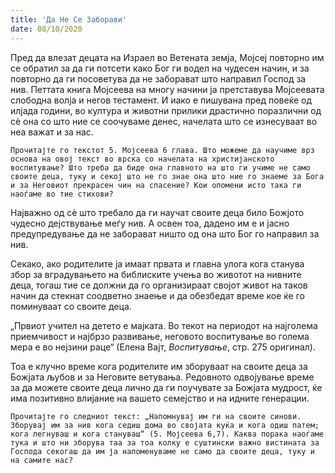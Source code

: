 ```yaml
---
title: 'Да Не Се Заборави'
date: 08/10/2020
---
```


Пред да влезат децата на Израел во Ветената земја, Мојсеј повторно им се обратил за да ги потсети како Бог ги водел на чудесен начин, и за повторно да ги посоветува да не заборават што направил Господ за нив. Петтата книга Мојсеева на многу начини ја претставува Мојсеевата слободна волја и негов тестамент. И иако е пишувана пред повеќе од илјада години, во култура и животни прилики драстично поразлични од сѐ она со што ние се соочуваме денес, начелата што се изнесуваат во неа важат и за нас.

`Прочитајте го текстот 5. Мојсеева 6 глава. Што можеме да научиме врз основа на овој текст во врска со начелата на христијанското воспитување? Што треба да биде она главното на што ги учиме не само своите деца, туку и секој што не го знае она што ние го знаеме за Бога и за Неговиот прекрасен чин на спасение? Кои опомени исто така ги наоѓаме во тие стихови?`

Најважно од сѐ што требало да ги научат своите деца било Божјото чудесно дејствување меѓу нив. А освен тоа, дадено им е и јасно предупредување да не заборават ништо од она што Бог го направил за нив.

Секако, ако родителите ја имаат првата и главна улога кога станува збор за вградувањето на библиските учења во животот на нивните деца, тогаш тие се должни да го организираат својот живот на таков начин да стекнат соодветно знаење и да обезбедат време кое ќе го поминуваат со своите деца.

„Првиот учител на детето е мајката. Во текот на периодот на најголема приемчивост и најбрзо развивање, неговото воспитување во голема мера е во нејзини раце“ (Елена Вајт, *Воспитување*, стр. 275 оригинал).

Тоа е клучно време кога родителите им зборуваат на своите деца за Божјата љубов и за Неговите ветувања. Редовното одвојување време за да можете своите деца лично да ги поучувате за Божјата мудрост, ќе има позитивно влијание на вашето семејство и на идните генерации.

`Прочитајте го следниот текст: „Напомнувај им ги на своите синови. Зборувај им за нив кога седиш дома во својата куќа и кога одиш патем; кога легнуваш и кога стануваш“ (5. Мојсеева 6,7). Каква порака наоѓаме тука и што ни зборува таа за тоа колку е суштински важно вистината за Господа секогаш да им ја напоменуваме не само да своите деца, туку и на самите нас?`